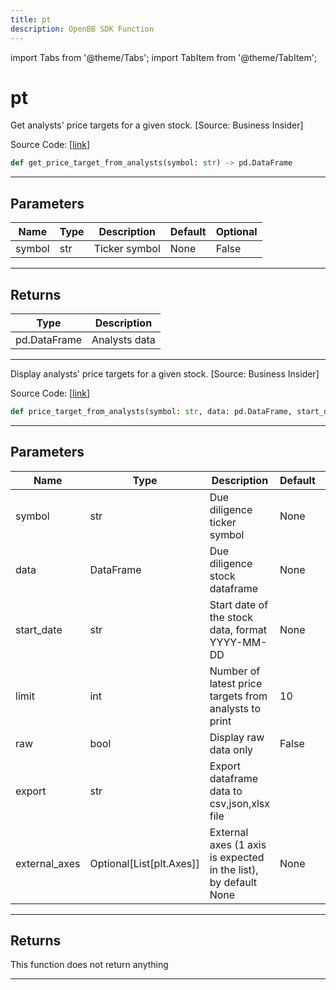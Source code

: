 ```yaml
---
title: pt
description: OpenBB SDK Function
---
```


import Tabs from '@theme/Tabs';
import TabItem from '@theme/TabItem';

# pt

<Tabs>
<TabItem value="model" label="Model" default>

Get analysts' price targets for a given stock. [Source: Business Insider]

Source Code: [[link](https://github.com/OpenBB-finance/OpenBBTerminal/tree/main/openbb_terminal/stocks/due_diligence/business_insider_model.py#L20)]

```python
def get_price_target_from_analysts(symbol: str) -> pd.DataFrame
```

---

## Parameters

| Name | Type | Description | Default | Optional |
| ---- | ---- | ----------- | ------- | -------- |
| symbol | str | Ticker symbol | None | False |


---

## Returns

| Type | Description |
| ---- | ----------- |
| pd.DataFrame | Analysts data |
---



</TabItem>
<TabItem value="view" label="View">

Display analysts' price targets for a given stock. [Source: Business Insider]

Source Code: [[link](https://github.com/OpenBB-finance/OpenBBTerminal/tree/main/openbb_terminal/stocks/due_diligence/business_insider_view.py#L31)]

```python
def price_target_from_analysts(symbol: str, data: pd.DataFrame, start_date: str = None, limit: int = 10, raw: bool = False, export: str = "", external_axes: Optional[List[matplotlib.axes._axes.Axes]] = None) -> None
```

---

## Parameters

| Name | Type | Description | Default | Optional |
| ---- | ---- | ----------- | ------- | -------- |
| symbol | str | Due diligence ticker symbol | None | False |
| data | DataFrame | Due diligence stock dataframe | None | False |
| start_date | str | Start date of the stock data, format YYYY-MM-DD | None | True |
| limit | int | Number of latest price targets from analysts to print | 10 | True |
| raw | bool | Display raw data only | False | True |
| export | str | Export dataframe data to csv,json,xlsx file |  | True |
| external_axes | Optional[List[plt.Axes]] | External axes (1 axis is expected in the list), by default None | None | True |


---

## Returns

This function does not return anything

---



</TabItem>
</Tabs>